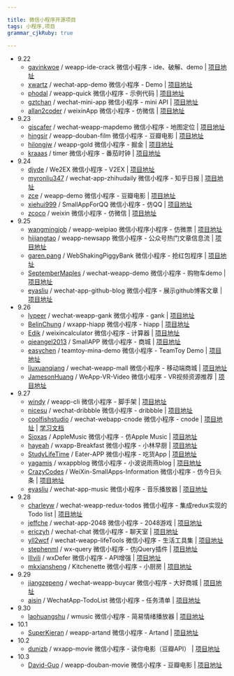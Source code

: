 ```yaml
---

title: 微信小程序开源项目 
tags: 小程序,项目
grammar_cjkRuby: true

---
```


 - 9.22
   -  [gavinkwoe][1] / weapp-ide-crack 微信小程序 - ide、破解、demo | [项目地址][2]
   - [xwartz][3] / wechat-app-demo 微信小程序 - Demo | [项目地址][4]
   - [phodal][5] / weapp-quick 微信小程序 - 示例代码 | [项目地址][6]
   - [gztchan][7] / wechat-mini-app 微信小程序 - mini API | [项目地址][8]
   - [allan2coder][9] / weixinApp 微信小程序 - 仿微信 | [项目地址][10]
 - 9.23
    - [giscafer][11] / wechat-weapp-mapdemo 微信小程序 - 地图定位 | [项目地址][12]
    - [hingsir][13] / weapp-douban-film 微信小程序 - 豆瓣电影 | [项目地址][14]
    - [hilongjw][15] / weapp-gold 微信小程序 - 掘金 | [项目地址][16]
    - [kraaas][17] / timer 微信小程序 - 番茄时钟 | [项目地址][18]
 - 9.24
   - [djyde][19] / We2EX 微信小程序 - V2EX | [项目地址][20]
   - [myronliu347][21] / wechat-app-zhihudaily 微信小程序 - 知乎日报 | [项目地址][22]
   - [zce][23] / weapp-demo 微信小程序 - 豆瓣电影 | [项目地址][24]
   - [xiehui999][25] / SmallAppForQQ 微信小程序 - 仿QQ | [项目地址][26]
   - [zcoco][27] / weixin 微信小程序 - 仿微信 | [项目地址][28]
 - 9.25
   - [wangmingjob][29] / weapp-weipiao 微信小程序小程序 - 仿微票 | [项目地址][30] 
   - [hijiangtao][31] / weapp-newsapp 微信小程序 - 公众号热门文章信息流 | [项目地址][32]
   - [garen.pang][33] / WebShakingPiggyBank 微信小程序 - 抢红包程序 | [项目地址][34]
   - [SeptemberMaples][35] / wechat-weapp-demo 微信小程序 - 购物车demo | [项目地址][36]
   - [eyasliu][37] / wechat-app-github-blog 微信小程序 - 展示github博客文章 | [项目地址][38]
 - 9.26
   - [lypeer][39] / wechat-weapp-gank 微信小程序 - gank | [项目地址][40]
   - [BelinChung][41] / wxapp-hiapp 微信小程序 - hiapp | [项目地址][42]
   - [Edik][43] / weixincalculator 微信小程序 - 计算器 | [项目地址][44]
   - [qieangel2013][45] / SmallAPP 微信小程序 - 商城 | [项目地址][46]
   - [easychen][47] / teamtoy-mina-demo 微信小程序 - TeamToy Demo | [项目地址][48]
   - [liuxuanqiang][49] / wechat-weapp-mall 微信小程序 - 移动端商城 | [项目地址][50]
   - [JamesonHuang][51] / WeApp-VR-Video 微信小程序 - VR视频资源推荐 | [项目地址][52]
 - 9.27
   - [windy][53] / weapp-cli 微信小程序 - 脚手架 | [项目地址][54]
   - [nicesu][55] / wechat-dribbble 微信小程序 - dribbble | [项目地址][56]
   - [coolfishstudio][57] / wechat-webapp-cnode 微信小程序 - cnode |  [项目地址][58] | [学习文档][59]
   - [Sioxas][60] / AppleMusic 微信小程序 - 仿Apple Music | [项目地址][61]
   - [hayeah][62] / wxapp-Breakfast 微信小程序 - 小林早厨 | [项目地址][63]
   - [StudyLifeTime][64] / Eater-APP 微信小程序 - 吃货App | [项目地址][65]
   - [yagamis][66] / wxappblog 微信小程序 - 小波说雨燕blog | [项目地址][67]
   - [CrazyCodes][68] / WeiXin-SmallApps-Information 微信小程序 - 仿今日头条 | [项目地址][69]
   - [eyasliu][70] / wechat-app-music 微信小程序 - 音乐播放器 | [项目地址][71]
 - 9.28
    - [charleyw][72] / wechat-weapp-redux-todos 微信小程序 - 集成redux实现的Todo list | [项目地址][73]
    - [jeffche][74] / wechat-app-2048 微信小程序 - 2048游戏 | [项目地址][75]
    - [ericzyh][76] / wechat-chat 微信小程序 - 聊天室 | [项目地址][77]
    - [yll2wcf][78] / wechat-weapp-lifeTools 微信小程序 - 生活工具集 | [项目地址][79]
    - [stephenml][80] / wx-query 微信小程序 - 仿jQuery插件 | [项目地址][81]
    - [Illvili][82] / wxDefer 微信小程序 - API增强 | [项目地址][83]
    - [mkxiansheng][84] / Kitchenette  微信小程序 - 小厨房 | [项目地址][85]
 - 9.29
   - [jiangzepeng][86] / wechat-weapp-buycar 微信小程序 - 大好商城 | [项目地址][87]
   - [aisin][88] / WechatApp-TodoList 微信小程序 - 任务清单 | [项目地址][89]
 - 9.30
   - [laohuangshu][90] / wmusic 微信小程序 - 简易情绪播放器 | [项目地址][91]
 - 10.1
   - [SuperKieran][92] / weapp-artand 微信小程序 - Artand | [项目地址][93]
 - 10.2
   - [dunizb][94] / wxapp-movie 微信小程序 - 读你电影（豆瓣API） | [项目地址][95]
 - 10.3
   - [David-Guo][96] / weapp-douban-movie 微信小程序 - 豆瓣电影 | [项目地址][97]


  [1]: https://github.com/gavinkwoe
  [2]: https://github.com/gavinkwoe/weapp-ide-crack
  [3]: https://github.com/xwartz
  [4]: https://github.com/xwartz/wechat-app-demo
  [5]: https://github.com/phodal
  [6]: https://github.com/phodal/weapp-quick
  [7]: https://github.com/gztchan
  [8]: https://github.com/gztchan/wechat-mini-app
  [9]: https://github.com/allan2coder
  [10]: https://github.com/allan2coder/weixinApp
  [11]: https://github.com/giscafer
  [12]: https://github.com/giscafer/wechat-weapp-mapdemo
  [13]: https://github.com/hingsir
  [14]: https://github.com/hingsir/weapp-douban-film
  [15]: https://github.com/hilongjw
  [16]: https://github.com/hilongjw/weapp-gold/commits/master
  [17]: https://github.com/kraaas
  [18]: https://github.com/kraaas/timer
  [19]: https://github.com/djyde
  [20]: https://github.com/djyde/We2EX
  [21]: https://github.com/myronliu347
  [22]: https://github.com/myronliu347/wechat-app-zhihudaily
  [23]: https://github.com/zce
  [24]: https://github.com/zce/weapp-demo
  [25]: https://github.com/xiehui999
  [26]: https://github.com/xiehui999/SmallAppForQQ
  [27]: http://git.oschina.net/zcoco
  [28]: http://git.oschina.net/zcoco/weixin/
  [29]: https://github.com/wangmingjob
  [30]: https://github.com/wangmingjob/weapp-weipiao
  [31]: https://github.com/hijiangtao
  [32]: https://github.com/hijiangtao/weapp-newsapp
  [33]: http://git.oschina.net/garen_git
  [34]: http://git.oschina.net/garen_git/WebWechat
  [35]: https://github.com/SeptemberMaples
  [36]: https://github.com/SeptemberMaples/wechat-weapp-demo
  [37]: https://github.com/eyasliu
  [38]: https://github.com/eyasliu/wechat-app-github-blog
  [39]: https://github.com/lypeer
  [40]: https://github.com/lypeer/wechat-weapp-gank
  [41]: https://github.com/BelinChung
  [42]: https://github.com/BelinChung/wxapp-hiapp
  [43]: http://git.oschina.net/edik
  [44]: http://git.oschina.net/edik/weixincalculator
  [45]: https://git.oschina.net/qieangel2013
  [46]: https://git.oschina.net/qieangel2013/SmallAPP
  [47]: https://github.com/easychen
  [48]: https://github.com/easychen/teamtoy-mina-demo
  [49]: https://github.com/liuxuanqiang
  [50]: https://github.com/liuxuanqiang/wechat-weapp-mall
  [51]: https://github.com/JamesonHuang
  [52]: https://github.com/JamesonHuang/WeApp-VR-Video
  [53]: https://github.com/windy
  [54]: https://github.com/windy/weapp-cli
  [55]: https://github.com/nicesu
  [56]: https://github.com/nicesu/wechat-dribbble
  [57]: https://github.com/coolfishstudio
  [58]: https://github.com/coolfishstudio/wechat-webapp-cnode
  [59]: https://github.com/coolfishstudio/wechat-webapp-cnode/blob/master/study.md
  [60]: https://github.com/Sioxas
  [61]: https://github.com/Sioxas/AppleMusic
  [62]: https://git.oschina.net/hayeah
  [63]: https://git.oschina.net/hayeah/wxapp-Breakfast
  [64]: https://github.com/StudyLifeTime
  [65]: https://github.com/StudyLifeTime/Eater-APP
  [66]: https://github.com/yagamis
  [67]: https://github.com/yagamis/wxappblog
  [68]: https://github.com/CrazyCodes
  [69]: https://github.com/CrazyCodes/WeiXin-SmallApps-Information
  [70]: https://github.com/eyasliu
  [71]: https://github.com/eyasliu/wechat-app-music
  [72]: https://github.com/charleyw
  [73]: https://github.com/charleyw/wechat-weapp-redux-todos
  [74]: https://github.com/jeffche
  [75]: https://github.com/jeffche/wechat-app-2048
  [76]: https://github.com/ericzyh
  [77]: https://github.com/ericzyh/wechat-chat
  [78]: https://github.com/yll2wcf
  [79]: https://github.com/yll2wcf/wechat-weapp-lifeTools
  [80]: https://github.com/stephenml
  [81]: https://github.com/stephenml/wx-query
  [82]: https://github.com/Illvili
  [83]: https://github.com/Illvili/wxDefer
  [84]: https://github.com/mkxiansheng
  [85]: https://github.com/mkxiansheng/Kitchenette
  [86]: https://github.com/jiangzepeng
  [87]: https://github.com/jiangzepeng/wechat-buycar
  [88]: https://github.com/aisin
  [89]: https://github.com/aisin/WechatApp-TodoList
  [90]: https://git.oschina.net/laohuangshu
  [91]: https://git.oschina.net/laohuangshu/wmusic
  [92]: https://github.com/SuperKieran
  [93]: https://github.com/SuperKieran/weapp-artand
  [94]: https://github.com/dunizb
  [95]: https://github.com/dunizb/wxapp-movie
  [96]: https://github.com/David-Guo
  [97]: https://github.com/David-Guo/weapp-douban-movie